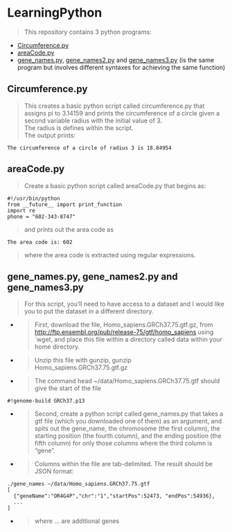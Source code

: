 # LearningPython
> This repository contains 3 python programs:
- [Circumference.py](circumference.py)
- [areaCode.py](areaCode.py)
- [gene_names.py](gene_names.py), [gene_names2.py](gene_names2.py) and [gene_names3.py](gene_names3.py) (is the same program but involves different syntaxes for achieving the same function)
## Circumference.py
> This creates a basic python script called circumference.py that assigns pi to 3.14159 and prints the circumference of a circle given a second variable radius with the initial value of 3.  
> The radius is defines within the script.  
> The output prints:
```
The circumference of a circle of radius 3 is 18.84954
```
## areaCode.py
> Create a basic python script called areaCode.py that begins as:
```
#!/usr/bin/python
from __future__ import print_function
import re
phone = "602-343-8747"
```
> and prints out the area code as
```
The area code is: 602
```
> where the area code is extracted using regular expressions.
## gene_names.py, gene_names2.py and gene_names3.py
> For this script, you’ll need to have access to a dataset and I would like you to put the dataset in a different directory.  
- > First, download the file, Homo_sapiens.GRCh37.75.gtf.gz, from http://ftp.ensembl.org/pub/release-75/gtf/homo_sapiens using `wget, and place this file within a directory called data within your home directory. 
- > Unzip this file with gunzip, gunzip Homo_sapiens.GRCh37.75.gtf.gz  
- > The command head ~/data/Homo_sapiens.GRCh37.75.gtf should give the start of the file 
```
#!genome-build GRCh37.p13
```
- > Second, create a python script called gene_names.py that takes a gtf file (which you downloaded one of them) as an argument, and spits out the gene_name, the chromosome (the first column), the starting position (the fourth column), and the ending position (the fifth column) for only those columns where the third column is “gene”.  
- > Columns within the file are tab-delimited. The result should be JSON format:
```
./gene_names ~/data/Homo_sapiens.GRCh37.75.gtf
[
  {"geneName":"OR4G4P","chr":"1","startPos":52473, "endPos":54936},
  ... 
]
```
- > where ... are additional genes
